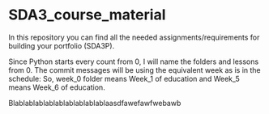 # SDA3_course_material
In this repository you can find all the needed assignments/requirements for building your portfolio (SDA3P).

Since Python starts every count from 0, I will name the folders and lessons from 0. The commit messages will be using the equivalent week as is in the schedule: So, week_0 folder means Week_1 of education and Week_5 means Week_6 of education.


Blablablablablablablablablablaasdfawefawfwebawb
